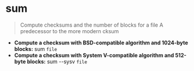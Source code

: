 # sum
> Compute checksums and the number of blocks for a file
> A predecessor to the more modern cksum
- **Compute a checksum with BSD-compatible algorithm and 1024-byte blocks:**
sum `file`
- **Compute a checksum with System V-compatible algorithm and 512-byte blocks:**
sum --sysv `file`
